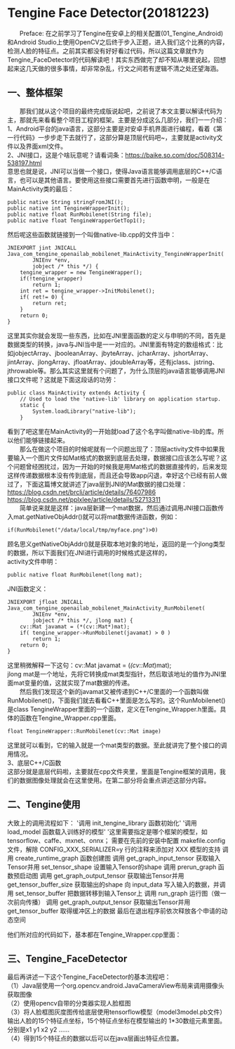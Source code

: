 Tengine Face Detector(20181223)
===

&emsp;&emsp;Preface: 在之前学习了Tengine在安卓上的相关配置(01_Tengine_Android)和Android Studio上使用OpenCV之后终于步入正题，进入我们这个比赛的内容，检测人脸的特征点。之前其实都没有好好看过代码，所以这篇文章就作为Tengine_FaceDetector的代码解读吧！其实东西做完了却不知从哪里说起，回想起来这几天做的很多事情，却非常杂乱，行文之间若有逻辑不清之处还望海涵。<br>

一、整体框架
---
&emsp;&emsp;那我们就从这个项目的最终完成版说起吧，之前说了本文主要以解读代码为主，那就先来看看整个项目工程的框架。主要是分成这么几部分，我们一一介绍：<br>
1、Android平台的java语言，这部分主要是对安卓手机界面进行编程，看着《第一行代码》一步步走下去就行了，这部分算是顶层代码吧~，主要就是activity文件以及界面xml文件。<br>
2、JNI接口，这是个啥玩意呢？请看词条：https://baike.so.com/doc/508314-538197.html<br>
意思也就是说，JNI可以当做一个接口，使得Java语言能够调用底层的C++/C语言，也可以是其他语言。要使用这些接口需要首先进行函数申明，一般是在MainActivity类的最后：<br>
```
public native String stringFromJNI();
public native int TengineWrapperInit();
public native float RunMobilenet(String file);
public native float TengineWrapperGetTop1();
```
然后呢这些函数就链接到一个叫做native-lib.cpp的文件当中：  
```
JNIEXPORT jint JNICALL
Java_com_tengine_openailab_mobilenet_MainActivity_TengineWrapperInit(
        JNIEnv *env,
        jobject /* this */) {
    tengine_wrapper = new TengineWrapper();
    if(!tengine_wrapper)
        return 1;
    int ret = tengine_wrapper->InitMobilenet();
    if( ret!= 0) {
        return ret;
    }
    return 0;
}
```
这里其实你就会发现一些东西，比如在JNI里面函数的定义与申明的不同，首先是数据类型的转换，java与JNI当中是一一对应的。JNI里面有特定的数组格式：比如jobjectArray、jbooleanArray、jbyteArray、jcharArray、jshortArray、jintArray、jlongArray、jfloatArray、jdoubleArray等，还有jclass、jstring、jthrowable等。那么其实这里就有个问题了，为什么顶层的java语言能够调用JNI接口文件呢？这就是下面这段话的功劳：
```
public class MainActivity extends Activity {
    // Used to load the 'native-lib' library on application startup.
    static {
        System.loadLibrary("native-lib");
    }
```
看到了吧这里在MainActivity的一开始就load了这个名字叫做native-lib的库。所以他们能够链接起来。  
&emsp;&emsp;那么在做这个项目的时候呢就有一个问题出现了：顶层activity文件中如果我要输入一个图片文件如Mat格式的数据到底层去处理，数据接口应该怎么写呢？这个问题曾经困扰过，因为一开始的时候我是用Mat格式的数据直接传的，后来发现这样传递数据根本没有传到底层，而且还会导致app闪退，幸好这个已经有前人做过了，下面这篇博文就讲述了java层到JNI的Mat数据的接口处理：<br>
https://blog.csdn.net/brcli/article/details/76407986<br>
https://blog.csdn.net/pplxlee/article/details/52713311<br>
&emsp;&emsp;简单说来就是这样：java层新建一个mat数据，然后通过调用JNI接口函数传入mat.getNativeObjAddr()就可以将mat数据传进函数，例如：<br>
```
if(RunMobilenet("/data/local/tmp/myface.png")>0)
```          
顾名思义getNativeObjAddr()就是获取本地对象的地址，返回的是一个jlong类型的数据，所以下面我们在JNI进行调用的时候格式是这样的，<br>
activity文件申明：<br>
```
public native float RunMobilenet(long mat);
```
JNI函数定义：<br>
```
JNIEXPORT jfloat JNICALL
Java_com_tengine_openailab_mobilenet_MainActivity_RunMobilenet(
        JNIEnv *env,
        jobject /* this */, jlong mat) {
    cv::Mat javamat = (*(cv::Mat*)mat);
    if( tengine_wrapper->RunMobilenet(javamat) > 0 )
        return 1;
    return 0;
}
```
这里稍微解释一下这句：cv::Mat javamat = (*(cv::Mat*)mat);<br>
jlong mat是一个地址，先将它转换成mat类型指针，然后取该地址的值作为JNI里面mat变量的值，这就实现了mat数据的传递。<br>
&emsp;&emsp;然后我们发现这个新的javamat又被传递到C++/C里面的一个函数叫做RunMobilenet()，下面我们就去看看C++里面是怎么写的。这个RunMobilenet()是class TengineWrapper里面的一个函数，定义在Tengine_Wrapper.h里面。具体的函数在Tengine_Wrapper.cpp里面。<br>
```
float TengineWrapper::RunMobilenet(cv::Mat image)
```
这里就可以看到，它的输入就是一个mat类型的数据。至此就讲完了整个接口的调用情况。<br>
3、底层C++/C函数<br>
这部分就是底层代码啦，主要就在cpp文件夹里，里面是Tengine框架的调用，我们的数据图像处理就会在这里使用。在第二部分将会重点讲述这部分内容。<br>

二、Tengine使用
---
大致上的调用流程如下：
'调用 init_tengine_library 函数初始化'
'调用 load_model 函数载入训练好的模型'
'这里需要指定是哪个框架的模型，如tensorflow、caffe、mxnet、onnx；
需要在先前的安装中配置 makefile.config 文件，解除 CONFIG_XXX_SERIALIZER=y 行的注释来添加对 XXX 模型的支持
调用 create_runtime_graph 函数创建图
调用 get_graph_input_tensor 获取输入Tensor并用 set_tensor_shape 设置输入Tensor的shape
调用 prerun_graph 函数预启动图
调用 get_graph_output_tensor 获取输出Tensor并用 get_tensor_buffer_size 获取输出的shape
向 input_data 写入输入的数据，并调用 set_tensor_buffer 把数据转移到输入Tensor上
调用 run_graph 运行图（做一次前向传播）
调用 get_graph_output_tensor 获取输出Tensor并用 get_tensor_buffer 取得缓冲区上的数据
最后在退出程序前依次释放各个申请的动态空间

他们所对应的代码如下，基本都在Tengine_Wrapper.cpp里面：







三、Tengine_FaceDetector
---
最后再讲述一下这个Tengine_FaceDetector的基本流程吧：<br>
（1）Java层使用一个org.opencv.android.JavaCameraView布局来调用摄像头获取图像<br>
（2）使用opencv自带的分类器实现人脸框图<br>
（3）将人脸框图灰度图传给底层使用tensorflow模型（model3model.pb文件）输出人脸的15个特征点坐标，15个特征点坐标在模型输出的 1*30数组元素里面。分别是x1 y1 x2 y2 ......<br>
（4）得到15个特征点的数据以后可以在java层画出特征点位置。<br>
